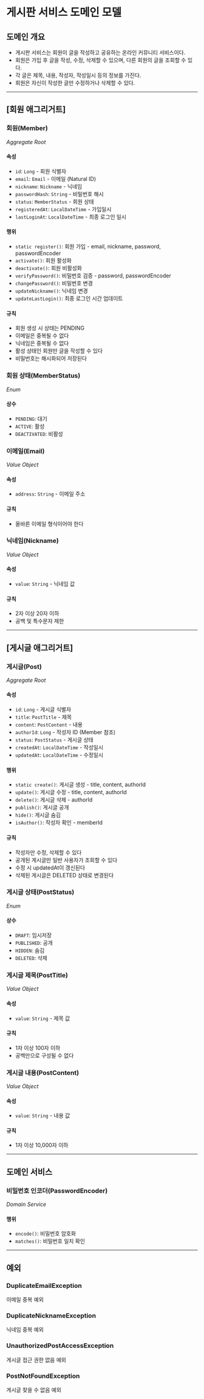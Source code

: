 # 게시판 서비스 도메인 모델

## 도메인 개요
- 게시판 서비스는 회원이 글을 작성하고 공유하는 온라인 커뮤니티 서비스이다.
- 회원은 가입 후 글을 작성, 수정, 삭제할 수 있으며, 다른 회원의 글을 조회할 수 있다.
- 각 글은 제목, 내용, 작성자, 작성일시 등의 정보를 가진다.
- 회원은 자신이 작성한 글만 수정하거나 삭제할 수 있다.

---

## [회원 애그리거트]

### 회원(Member)
_Aggregate Root_

#### 속성
- `id`: `Long` - 회원 식별자
- `email`: `Email` - 이메일 (Natural ID)
- `nickname`: `Nickname` - 닉네임
- `passwordHash`: `String` - 비밀번호 해시
- `status`: `MemberStatus` - 회원 상태
- `registeredAt`: `LocalDateTime` - 가입일시
- `lastLoginAt`: `LocalDateTime` - 최종 로그인 일시

#### 행위
- `static register()`: 회원 가입 - email, nickname, password, passwordEncoder
- `activate()`: 회원 활성화
- `deactivate()`: 회원 비활성화
- `verifyPassword()`: 비밀번호 검증 - password, passwordEncoder
- `changePassword()`: 비밀번호 변경
- `updateNickname()`: 닉네임 변경
- `updateLastLogin()`: 최종 로그인 시간 업데이트

#### 규칙
- 회원 생성 시 상태는 PENDING
- 이메일은 중복될 수 없다
- 닉네임은 중복될 수 없다
- 활성 상태인 회원만 글을 작성할 수 있다
- 비밀번호는 해시화되어 저장된다

### 회원 상태(MemberStatus)
_Enum_

#### 상수
- `PENDING`: 대기
- `ACTIVE`: 활성
- `DEACTIVATED`: 비활성

### 이메일(Email)
_Value Object_

#### 속성
- `address`: `String` - 이메일 주소

#### 규칙
- 올바른 이메일 형식이어야 한다

### 닉네임(Nickname)
_Value Object_

#### 속성
- `value`: `String` - 닉네임 값

#### 규칙
- 2자 이상 20자 이하
- 공백 및 특수문자 제한

---

## [게시글 애그리거트]

### 게시글(Post)
_Aggregate Root_

#### 속성
- `id`: `Long` - 게시글 식별자
- `title`: `PostTitle` - 제목
- `content`: `PostContent` - 내용
- `authorId`: `Long` - 작성자 ID (Member 참조)
- `status`: `PostStatus` - 게시글 상태
- `createdAt`: `LocalDateTime` - 작성일시
- `updatedAt`: `LocalDateTime` - 수정일시

#### 행위
- `static create()`: 게시글 생성 - title, content, authorId
- `update()`: 게시글 수정 - title, content, authorId
- `delete()`: 게시글 삭제 - authorId
- `publish()`: 게시글 공개
- `hide()`: 게시글 숨김
- `isAuthor()`: 작성자 확인 - memberId

#### 규칙
- 작성자만 수정, 삭제할 수 있다
- 공개된 게시글만 일반 사용자가 조회할 수 있다
- 수정 시 updatedAt이 갱신된다
- 삭제된 게시글은 DELETED 상태로 변경된다

### 게시글 상태(PostStatus)
_Enum_

#### 상수
- `DRAFT`: 임시저장
- `PUBLISHED`: 공개
- `HIDDEN`: 숨김
- `DELETED`: 삭제

### 게시글 제목(PostTitle)
_Value Object_

#### 속성
- `value`: `String` - 제목 값

#### 규칙
- 1자 이상 100자 이하
- 공백만으로 구성될 수 없다

### 게시글 내용(PostContent)
_Value Object_

#### 속성
- `value`: `String` - 내용 값

#### 규칙
- 1자 이상 10,000자 이하

---

## 도메인 서비스

### 비밀번호 인코더(PasswordEncoder)
_Domain Service_

#### 행위
- `encode()`: 비밀번호 암호화
- `matches()`: 비밀번호 일치 확인

---

## 예외

### DuplicateEmailException
이메일 중복 예외

### DuplicateNicknameException
닉네임 중복 예외

### UnauthorizedPostAccessException
게시글 접근 권한 없음 예외

### PostNotFoundException
게시글 찾을 수 없음 예외